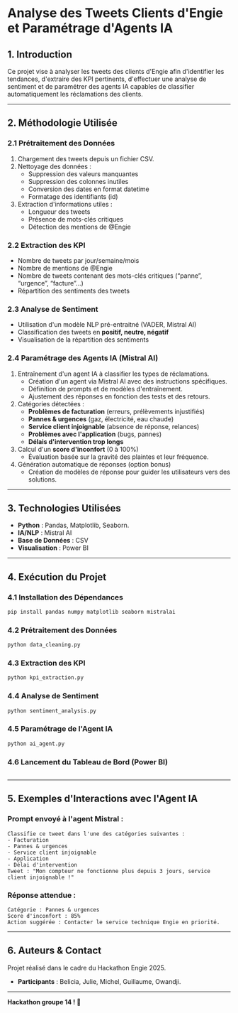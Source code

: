 # **Analyse des Tweets Clients d'Engie et Paramétrage d'Agents IA**

## **1. Introduction**
Ce projet vise à analyser les tweets des clients d'Engie afin d'identifier les tendances, d'extraire des KPI pertinents, d'effectuer une analyse de sentiment et de paramétrer des agents IA capables de classifier automatiquement les réclamations des clients.

---

## **2. Méthodologie Utilisée**

### **2.1 Prétraitement des Données**
1. Chargement des tweets depuis un fichier CSV.
2. Nettoyage des données :
   - Suppression des valeurs manquantes
   - Suppression des colonnes inutiles
   - Conversion des dates en format datetime
   - Formatage des identifiants (id)
3. Extraction d'informations utiles :
   - Longueur des tweets
   - Présence de mots-clés critiques
   - Détection des mentions de @Engie

### **2.2 Extraction des KPI**
- Nombre de tweets par jour/semaine/mois
- Nombre de mentions de @Engie
- Nombre de tweets contenant des mots-clés critiques (“panne”, “urgence”, “facture”...)
- Répartition des sentiments des tweets

### **2.3 Analyse de Sentiment**
- Utilisation d'un modèle NLP pré-entraitné (VADER, Mistral AI)
- Classification des tweets en **positif, neutre, négatif**
- Visualisation de la répartition des sentiments

### **2.4 Paramétrage des Agents IA (Mistral AI)**
1. Entraînement d'un agent IA à classifier les types de réclamations.
    - Création d'un agent via Mistral AI avec des instructions spécifiques.
    - Définition de prompts et de modèles d'entraînement.
    - Ajustement des réponses en fonction des tests et des retours.
2. Catégories détectées :
   - **Problèmes de facturation** (erreurs, prélèvements injustifiés)
   - **Pannes & urgences** (gaz, électricité, eau chaude)
   - **Service client injoignable** (absence de réponse, relances)
   - **Problèmes avec l'application** (bugs, pannes)
   - **Délais d'intervention trop longs**
3. Calcul d'un **score d'inconfort** (0 à 100%)
     - Évaluation basée sur la gravité des plaintes et leur fréquence.
4. Génération automatique de réponses (option bonus)
     - Création de modèles de réponse pour guider les utilisateurs vers des solutions.

---

## **3. Technologies Utilisées**
- **Python** : Pandas, Matplotlib, Seaborn.
- **IA/NLP** : Mistral AI
- **Base de Données** : CSV
- **Visualisation** : Power BI 

---

## **4. Exécution du Projet**

### **4.1 Installation des Dépendances**
```bash
pip install pandas numpy matplotlib seaborn mistralai
```

### **4.2 Prétraitement des Données**
```bash
python data_cleaning.py
```

### **4.3 Extraction des KPI**
```bash
python kpi_extraction.py
```

### **4.4 Analyse de Sentiment**
```bash
python sentiment_analysis.py
```

### **4.5 Paramétrage de l'Agent IA**
```bash
python ai_agent.py
```

### **4.6 Lancement du Tableau de Bord (Power BI)**
```bash

```

---

## **5. Exemples d'Interactions avec l'Agent IA**

### **Prompt envoyé à l'agent Mistral :**
```
Classifie ce tweet dans l'une des catégories suivantes :
- Facturation
- Pannes & urgences
- Service client injoignable
- Application
- Délai d'intervention
Tweet : "Mon compteur ne fonctionne plus depuis 3 jours, service client injoignable !"
```

### **Réponse attendue :**
```
Catégorie : Pannes & urgences
Score d'inconfort : 85%
Action suggérée : Contacter le service technique Engie en priorité.
```

---

## **6. Auteurs & Contact**
Projet réalisé dans le cadre du Hackathon Engie 2025.

- **Participants** : Belicia, Julie, Michel, Guillaume, Owandji.

---

**Hackathon groupe 14 ! 🚀**
